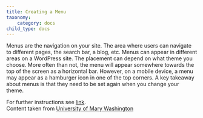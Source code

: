 ```yaml
---
title: Creating a Menu
taxonomy:
    category: docs
child_type: docs
---
```

Menus are the navigation on your site. The area where users can navigate to different pages, the search bar, a blog, etc. Menus can appear in different areas on a WordPress site. The placement can depend on what theme you choose. More often than not, the menu will appear somewhere towards the top of the screen as a horizontal bar. However, on a mobile device, a menu may appear as a hamburger icon in one of the top corners. A key takeaway about menus is that they need to be set again when you change your theme.

For further instructions see [link](http://umw.domains/wordpress-basics/#menu).\
Content taken from [University of Mary Washington](http://umw.domains/wordpress-basics/)
